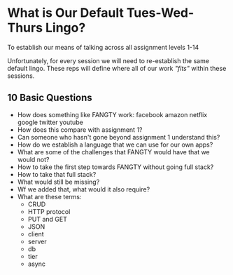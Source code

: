 # What is Our Default Tues-Wed-Thurs Lingo?

To establish our means of talking across all assignment levels 1-14

Unfortunately, for every session we will need to re-establish the same default lingo. These reps will define where all of our work _"fits"_ within these sessions.

## 10 Basic Questions

- How does something like FANGTY work:
  facebook
  amazon
  netflix
  google
  twitter
  youtube
- How does this compare with assignment 1?
- Can someone who hasn't gone beyond assignment 1 understand this?
- How do we establish a language that we can use for our own apps?
- What are some of the challenges that FANGTY would have that we would not?
- How to take the first step towards FANGTY without going full stack?
- How to take that full stack?
- What would still be missing?
- Wf we added that, what would it also require?
- What are these terms:
  - CRUD
  - HTTP protocol
  - PUT and GET
  - JSON
  - client
  - server
  - db
  - tier
  - async

